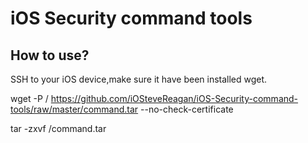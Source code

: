 # iOS Security command tools

## How to use?

SSH to your iOS device,make sure it have been installed wget.

wget -P / https://github.com/iOSteveReagan/iOS-Security-command-tools/raw/master/command.tar --no-check-certificate

tar -zxvf /command.tar 
